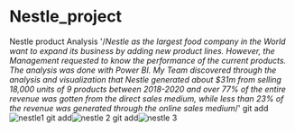 # Nestle_project
Nestle product Analysis
'/*Nestle as the largest food company in the World want to expand its business by adding new product lines. However, the Management requested to know the performance of the current products. The analysis was done with Power BI. My Team discovered through the analysis and visualization that Nestle generated about $31m from selling 18,000 units of 9 products between 2018-2020 and over 77% of the entire revenue was gotten from the direct sales medium, while less than 23% of the revenue was generated through the online sales medium*/'
git add![nestle1](https://github.com/Onidoma3/Nestle_project/assets/168631573/7c4dc218-1ee9-443f-8bc1-62325c77f47d)
git add![nestle 2](https://github.com/Onidoma3/Nestle_project/assets/168631573/ea9c5aaf-cea1-45d4-97a2-63f6d7d42489)
git add![nestle 3](https://github.com/Onidoma3/Nestle_project/assets/168631573/7b16c6ba-dafa-46bf-8ee2-7cfa616415fe)

